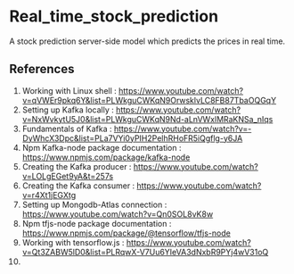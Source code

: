 # Real_time_stock_prediction
A stock prediction server-side model which predicts the prices in real time. 

## References
1. Working with Linux shell : https://www.youtube.com/watch?v=qVWEr9pkq6Y&list=PLWkguCWKqN9OrwsklvLC8FB87TbaOQGqY
2. Setting up Kafka locally : https://www.youtube.com/watch?v=NxWvkytU5J0&list=PLWkguCWKqN9Nd-aLnVWxlMRaKNSa_nIqs 
3. Fundamentals of Kafka : https://www.youtube.com/watch?v=-DyWhcX3Dpc&list=PLa7VYi0yPIH2PelhRHoFR5iQgflg-y6JA
4. Npm Kafka-node package documentation : https://www.npmjs.com/package/kafka-node
5. Creating the Kafka producer : https://www.youtube.com/watch?v=LOLgEGet9yA&t=257s
6. Creating the Kafka consumer : https://www.youtube.com/watch?v=r4Xt1jEGXtg
7. Setting up Mongodb-Atlas connection : https://www.youtube.com/watch?v=Qn0SOL8vK8w
8. Npm tfjs-node package documentation : https://www.npmjs.com/package/@tensorflow/tfjs-node
9. Working with tensorflow.js : https://www.youtube.com/watch?v=Qt3ZABW5lD0&list=PLRqwX-V7Uu6YIeVA3dNxbR9PYj4wV31oQ
10. 
